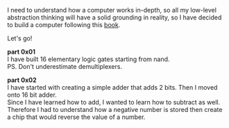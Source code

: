 
I need to understand how a computer works in-depth, so all my low-level abstraction thinking will have a solid grounding in reality, so I have decided to build a computer following this <a href=https://www.amazon.com/Elements-Computing-Systems-Building-Principles/dp/0262640686 tag="a1">book</a>.

Let's go!

<b>part 0x01</b><br>
I have built 16 elementary logic gates starting from nand.<br>PS. Don't underestimate demultiplexers. 

<b>part 0x02</b><br>
I have started with creating a simple adder that adds 2 bits. Then I moved onto 16 bit adder.<br>
Since I have learned how to add, I wanted to learn how to subtract as well.
Therefore I had to understand how a negative number is stored then create a chip that would reverse the value of a number.
